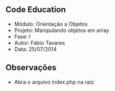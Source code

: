 Code Education
----
- Módulo: Orientação a Objetos
- Projeto: Manipulando objetos em array
- Fase: I
- Autor: Fábio Tavares
- Data: 25/07/2014

Observações
----
- Abra o arquivo index.php na raiz